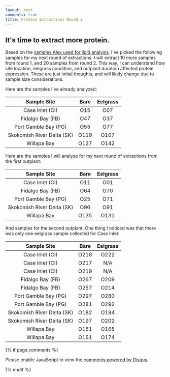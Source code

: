 ```yaml
---
layout: post
comments: true
title: Protein Extractions Round 2
---
```


## It's time to extract more protein.

Based on the [samples Alex used for lipid analysis](https://github.com/RobertsLab/project-oyster-oa/blob/master/data/DNR/Biomarker_proteomeCrossRef.xlsx), I've picked the following samples for my next round of extractions. I will extract 10 more samples from round 1, and 20 samples from round 2. This way, I can understand how site location, eelgrass condition, and outplant duration affected protein expression. These are just initial thoughts, and will likely change due to sample size considerations.

Here are the samples I've already analyzed:

|       **Sample Site**      | **Bare** | **Eelgrass** |
|:--------------------------:|:--------:|:------------:|
|       Case Inlet (CI)      |    O15   |      O07     |
|      Fidalgo Bay (FB)      |    O47   |      O37     |
|    Port Gamble Bay (PG)    |    O55   |      O77     |
| Skokomish River Delta (SK) |   O119   |     O107     |
|         Willapa Bay        |   O127   |     O142     |

Here are the samples I will analyze for my next round of extractions from the first outplant:

|       **Sample Site**      | **Bare** | **Eelgrass** |
|:--------------------------:|:--------:|:------------:|
|       Case Inlet (CI)      |    O11   |      O01     |
|      Fidalgo Bay (FB)      |    O64   |      O70     |
|    Port Gamble Bay (PG)    |    O25   |      O71     |
| Skokomish River Delta (SK) |    O96   |      O91     |
|         Willapa Bay        |   O135   |     O131     |

And samples for the second outplant. One thing I noticed was that there was only one eelgrass sample collected for Case Inlet:

|       **Sample Site**      | **Bare** | **Eelgrass** |
|:--------------------------:|:--------:|:------------:|
|       Case Inlet (CI)      |   O218   |     O222     |
|       Case Inlet (CI)      |   O217   |     N/A      |
|       Case Inlet (CI)      |   O219   |     N/A      |
|      Fidalgo Bay (FB)      |   O267   |     O209     |
|      Fidalgo Bay (FB)      |   O257   |     O214     |
|    Port Gamble Bay (PG)    |   O297   |     O280     |
|    Port Gamble Bay (PG)    |   O281   |     O292     |
| Skokomish River Delta (SK) |   O182   |     O184     |
| Skokomish River Delta (SK) |   O197   |     O202     |
|         Willapa Bay        |   O151   |     O165     |
|         Willapa Bay        |   O161   |     O174     |

{% if page.comments %}

<div id="disqus_thread"></div>
<script>

/**
*  RECOMMENDED CONFIGURATION VARIABLES: EDIT AND UNCOMMENT THE SECTION BELOW TO INSERT DYNAMIC VALUES FROM YOUR PLATFORM OR CMS.
*  LEARN WHY DEFINING THESE VARIABLES IS IMPORTANT: https://disqus.com/admin/universalcode/#configuration-variables*/
/*
var disqus_config = function () {
this.page.url = PAGE_URL;  // Replace PAGE_URL with your page's canonical URL variable
this.page.identifier = PAGE_IDENTIFIER; // Replace PAGE_IDENTIFIER with your page's unique identifier variable
};
*/
(function() { // DON'T EDIT BELOW THIS LINE
var d = document, s = d.createElement('script');
s.src = 'https://the-responsible-grad-student.disqus.com/embed.js';
s.setAttribute('data-timestamp', +new Date());
(d.head || d.body).appendChild(s);
})();
</script>
<noscript>Please enable JavaScript to view the <a href="https://disqus.com/?ref_noscript">comments powered by Disqus.</a></noscript>

{% endif %}

<script id="dsq-count-scr" src="//the-responsible-grad-student.disqus.com/count.js" async></script>


